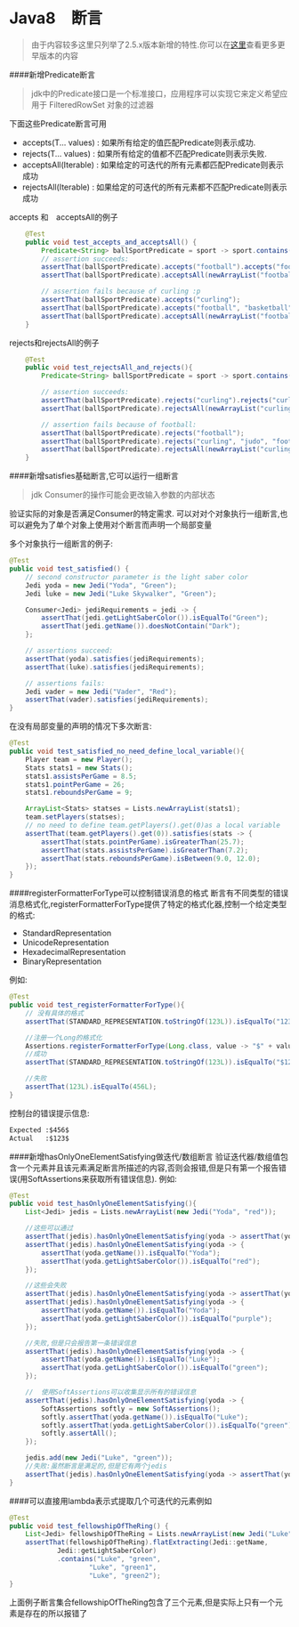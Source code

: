 Java8　断言
======
>由于内容较多这里只列举了2.5.x版本新增的特性.你可以在[这里](http://joel-costigliola.github.io/assertj/assertj-core-news.html#assertj-core-3.4.0)查看更多更早版本的内容

<!-- toc -->

####新增Predicate断言
>jdk中的Predicate接口是一个标准接口，应用程序可以实现它来定义希望应用于 FilteredRowSet 对象的过滤器

下面这些Predicate断言可用
- accepts(T... values) : 如果所有给定的值匹配Predicate则表示成功.
- rejects(T... values) : 如果所有给定的值都不匹配Predicate则表示失败.
- acceptsAll(Iterable) : 如果给定的可迭代的所有元素都匹配Predicate则表示成功
- rejectsAll(Iterable) : 如果给定的可迭代的所有元素都不匹配Predicate则表示成功

accepts 和　acceptsAll的例子
```java
    @Test
    public void test_accepts_and_acceptsAll() {
        Predicate<String> ballSportPredicate = sport -> sport.contains("ball");
        // assertion succeeds:
        assertThat(ballSportPredicate).accepts("football").accepts("football", "basketball", "handball");
        assertThat(ballSportPredicate).acceptsAll(newArrayList("football", "basketball", "handball"));

        // assertion fails because of curling :p
        assertThat(ballSportPredicate).accepts("curling");
        assertThat(ballSportPredicate).accepts("football", "basketball", "curling");
        assertThat(ballSportPredicate).acceptsAll(newArrayList("football", "basketball", "curling"));
    }
```

rejects和rejectsAll的例子
```java
 	@Test
    public void test_rejectsAll_and_rejects(){
        Predicate<String> ballSportPredicate = sport -> sport.contains("ball");

        // assertion succeeds:
        assertThat(ballSportPredicate).rejects("curling").rejects("curling", "judo", "marathon");
        assertThat(ballSportPredicate).rejectsAll(newArrayList("curling", "judo", "marathon"));

        // assertion fails because of football:
        assertThat(ballSportPredicate).rejects("football");
        assertThat(ballSportPredicate).rejects("curling", "judo", "football");
        assertThat(ballSportPredicate).rejectsAll(newArrayList("curling", "judo", "football"));
    }
```

####新增satisfies基础断言,它可以运行一组断言
>jdk Consumer的操作可能会更改输入参数的内部状态

验证实际的对象是否满足Consumer的特定需求.
可以对对个对象执行一组断言,也可以避免为了单个对象上使用对个断言而声明一个局部变量

多个对象执行一组断言的例子:
```java
@Test
public void test_satisfied() {
    // second constructor parameter is the light saber color
    Jedi yoda = new Jedi("Yoda", "Green");
    Jedi luke = new Jedi("Luke Skywalker", "Green");

    Consumer<Jedi> jediRequirements = jedi -> {
        assertThat(jedi.getLightSaberColor()).isEqualTo("Green");
        assertThat(jedi.getName()).doesNotContain("Dark");
    };

    // assertions succeed:
    assertThat(yoda).satisfies(jediRequirements);
    assertThat(luke).satisfies(jediRequirements);

    // assertions fails:
    Jedi vader = new Jedi("Vader", "Red");
    assertThat(vader).satisfies(jediRequirements);
}
```

在没有局部变量的声明的情况下多次断言:
```java
@Test
public void test_satisfied_no_need_define_local_variable(){
    Player team = new Player();
    Stats stats1 = new Stats();
    stats1.assistsPerGame = 8.5;
    stats1.pointPerGame = 26;
    stats1.reboundsPerGame = 9;

    ArrayList<Stats> statses = Lists.newArrayList(stats1);
    team.setPlayers(statses);
    // no need to define team.getPlayers().get(0)as a local variable
    assertThat(team.getPlayers().get(0)).satisfies(stats -> {
        assertThat(stats.pointPerGame).isGreaterThan(25.7);
        assertThat(stats.assistsPerGame).isGreaterThan(7.2);
        assertThat(stats.reboundsPerGame).isBetween(9.0, 12.0);
    });
}
```

####registerFormatterForType可以控制错误消息的格式
断言有不同类型的错误消息格式化,registerFormatterForType提供了特定的格式化器,控制一个给定类型的格式:
- StandardRepresentation
- UnicodeRepresentation
- HexadecimalRepresentation
- BinaryRepresentation

例如:
```java
@Test
public void test_registerFormatterForType(){
    // 没有具体的格式
    assertThat(STANDARD_REPRESENTATION.toStringOf(123L)).isEqualTo("123L");

    //注册一个Long的格式化
    Assertions.registerFormatterForType(Long.class, value -> "$" + value + "$");
    //成功
    assertThat(STANDARD_REPRESENTATION.toStringOf(123L)).isEqualTo("$123$");

    //失败
    assertThat(123L).isEqualTo(456L);
}
```
控制台的错误提示信息:
```xml
Expected :$456$
Actual   :$123$
```

####新增hasOnlyOneElementSatisfying做迭代/数组断言
验证迭代器/数组值包含一个元素并且该元素满足断言所描述的内容,否则会报错,但是只有第一个报告错误(用SoftAssertions来获取所有错误信息).
例如:
```java
@Test
public void test_hasOnlyOneElementSatisfying(){
    List<Jedi> jedis = Lists.newArrayList(new Jedi("Yoda", "red"));

    //这些可以通过
    assertThat(jedis).hasOnlyOneElementSatisfying(yoda -> assertThat(yoda.getName()).startsWith("Y"));
    assertThat(jedis).hasOnlyOneElementSatisfying(yoda -> {
        assertThat(yoda.getName()).isEqualTo("Yoda");
        assertThat(yoda.getLightSaberColor()).isEqualTo("red");
    });

    //这些会失败
    assertThat(jedis).hasOnlyOneElementSatisfying(yoda -> assertThat(yoda.getName()).startsWith("Vad"));
    assertThat(jedis).hasOnlyOneElementSatisfying(yoda -> {
        assertThat(yoda.getName()).isEqualTo("Yoda");
        assertThat(yoda.getLightSaberColor()).isEqualTo("purple");
    });

    //失败,但是只会报告第一条错误信息
    assertThat(jedis).hasOnlyOneElementSatisfying(yoda -> {
        assertThat(yoda.getName()).isEqualTo("Luke");
        assertThat(yoda.getLightSaberColor()).isEqualTo("green");
    });

    //  使用SoftAssertions可以收集显示所有的错误信息
    assertThat(jedis).hasOnlyOneElementSatisfying(yoda -> {
        SoftAssertions softly = new SoftAssertions();
        softly.assertThat(yoda.getName()).isEqualTo("Luke");
        softly.assertThat(yoda.getLightSaberColor()).isEqualTo("green");
        softly.assertAll();
    });

    jedis.add(new Jedi("Luke", "green"));
    //失败:虽然断言是满足的,但是它有两个jedis
    assertThat(jedis).hasOnlyOneElementSatisfying(yoda -> assertThat(yoda.getName()).startsWith("Yo"));
}
```

####可以直接用lambda表示式提取几个可迭代的元素例如
```java
@Test
public void test_fellowshipOfTheRing() {
    List<Jedi> fellowshipOfTheRing = Lists.newArrayList(new Jedi("Luke", "green"));
    assertThat(fellowshipOfTheRing).flatExtracting(Jedi::getName,
            Jedi::getLightSaberColor)
            .contains("Luke", "green",
                    "Luke", "green1",
                    "Luke", "green2");
}
```
上面例子断言集合fellowshipOfTheRing包含了三个元素,但是实际上只有一个元素是存在的所以报错了


